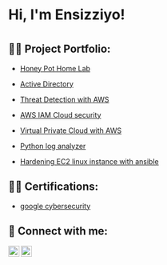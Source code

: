 <h1>Hi, I'm Ensizziyo! <h1>

<h2>👨‍💻  Project Portfolio:</h2>


- [Honey Pot Home Lab](https://github.com/Vziraka/Honey-Pot-Homelab)

- [Active Directory](https://github.com/joshmadakor1/4chan-Image-Analysis-Middleware-C964) 

- [Threat Detection with AWS](https://github.com/joshmadakor1/Jwipe.PowerShell)

- [AWS IAM Cloud security](https://github.com/joshmadakor1/Jwipe.PowerShell)

- [ Virtual Private Cloud with AWS](https://github.com/joshmadakor1/Jwipe.PowerShell)

- [Python log analyzer](https://github.com/joshmadakor1/Sentinel-Lab)

- [Hardening EC2 linux instance with ansible](https://github.com/joshmadakor1/Jwipe.PowerShell)

<h2>👨‍💻  Certifications:</h2>

- [google cybersecurity](https://github.com/joshmadakor1/Jwipe.PowerShell)

<h2> 🤳 Connect with me:</h2>

[<img align="left" alt="Handshake" width="22px" src="https://cdn.jsdelivr.net/npm/simple-icons@v3/icons/handshake.svg" />][handshake]
[<img align="left" alt="JoshMadakor | LinkedIn" width="22px" src="https://cdn.jsdelivr.net/npm/simple-icons@v3/icons/linkedin.svg" />][linkedin]

[handshake]: https://joinhandshake.com/
[linkedin]: https://linkedin.com/in/joshmadakor

<!--
**joshmadakor1/joshmadakor1** is a ✨ _special_ ✨ repository because its `README.md` (this file) appears on your GitHub profile.

Here are some ideas to get you started:

- 🔭 I’m currently working on ...
- 🌱 I’m currently learning ...
- 👯 I’m looking to collaborate on ...
- 🤔 I’m looking for help with ...
- 💬 Ask me about ...
- 📫 How to reach me: ...
- 😄 Pronouns: ...
- ⚡ Fun fact: ...
-->
